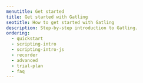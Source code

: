 ```yaml
---
menutitle: Get started
title: Get started with Gatling
seotitle: How to get started with Gatling
description: Step-by-step introduction to Gatling.
ordering:
  - quickstart
  - scripting-intro
  - scripting-intro-js
  - recorder
  - advanced
  - trial-plan
  - faq
---
```

